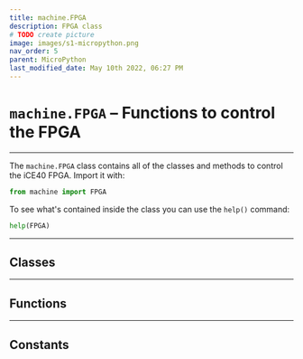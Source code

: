 ```yaml
---
title: machine.FPGA
description: FPGA class
# TODO create picture
image: images/s1-micropython.png
nav_order: 5
parent: MicroPython
last_modified_date: May 10th 2022, 06:27 PM
---
```


# `machine.FPGA` – Functions to control the FPGA

---

The `machine.FPGA` class contains all of the classes and methods to control the iCE40 FPGA. Import it with:

```python
from machine import FPGA
```

To see what's contained inside the class you can use the `help()` command:

```python
help(FPGA)
```

---

## Classes



---

## Functions



---

## Constants

